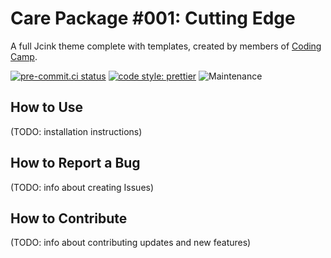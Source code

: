 # Care Package #001: Cutting Edge

A full Jcink theme complete with templates, created by members of [Coding Camp](https://coding-camp.tumblr.com).

[![pre-commit.ci status](https://results.pre-commit.ci/badge/github/coding-camp-canteen/care-package-001/main.svg)](https://results.pre-commit.ci/latest/github/coding-camp-canteen/care-package-001/main) [![code style: prettier](https://img.shields.io/badge/code_style-prettier-ff69b4.svg)](https://github.com/prettier/prettier) ![Maintenance](https://img.shields.io/maintenance/yes/2021)

## How to Use

(TODO: installation instructions)

## How to Report a Bug

(TODO: info about creating Issues)

## How to Contribute

(TODO: info about contributing updates and new features)
